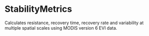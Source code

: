 # StabilityMetrics

Calculates resistance, recovery time, recovery rate and variability at multiple spatial scales using MODIS version 6 EVI data.
